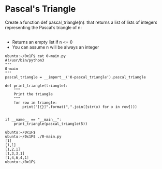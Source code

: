 # Pascal's Triangle
Create a function def pascal_triangle(n): that returns a list of lists of integers representing the Pascal’s triangle of n:<br>
<br>
* Returns an empty list if n <= 0
* You can assume n will be always an integer

```
ubuntu:~/0x1F$ cat 0-main.py
#!/usr/bin/python3
"""
0-main
"""
pascal_triangle = __import__('0-pascal_triangle').pascal_triangle

def print_triangle(triangle):
    """
    Print the triangle
    """
    for row in triangle:
        print("[{}]".format(",".join([str(x) for x in row])))


if __name__ == "__main__":
    print_triangle(pascal_triangle(5))

ubuntu:~/0x1F$ 
ubuntu:~/0x1F$ ./0-main.py
[1]
[1,1]
[1,2,1]
[1,3,3,1]
[1,4,6,4,1]
ubuntu:~/0x1F$ 
```
